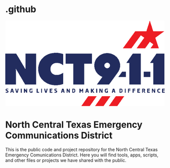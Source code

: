 # .github

<picture>
  <source media="(prefers-color-scheme: dark)" srcset="https://raw.githubusercontent.com/nct911/.github/main/images/nct911Logo-White.png">
  <source media="(prefers-color-scheme: light)" srcset="https://raw.githubusercontent.com/nct911/.github/main/images/nct911Logo-Color.png">
  <img alt="North Central Texas Emergency Communications District Logo" src="https://raw.githubusercontent.com/nct911/.github/main/images/nct911Logo-Color.png">
</picture>

# North Central Texas Emergency Communications District
This is the public code and project repository for the North Central Texas Emergency Comunications District. Here you will find tools, apps, scripts, and other files or projects we have shared with the public.